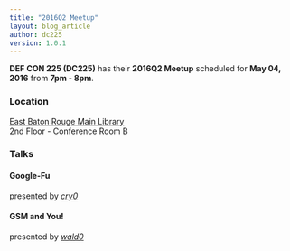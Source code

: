 ```yaml
---
title: "2016Q2 Meetup"
layout: blog_article
author: dc225
version: 1.0.1
---
```


<script type="application/ld+json">
{
  "@context" : "http://schema.org",
  "@type" : "Event",
  "name" : "2016Q2 Meetup",
  "startDate" : "2016-05-04",
  "location" : {
    "@type" : "Place",
    "name" : "East Baton Rouge Main Library",
    "address" : {
      "@type" : "PostalAddress",
      "addressLocality" : "Baton Rouge",
      "addressRegion" : "Louisiana"
    }
  },
  "description" : "DC225 has their 2016Q2 Meetup coming up",
  "url" : "http://defcon225.org/blog/2016/q2-meetup.html"
}
</script>

**DEF CON 225 (DC225)** has their **2016Q2 Meetup** scheduled for **May 04, 2016** from **7pm - 8pm**.

### Location
[East Baton Rouge Main Library](http://www.ebrpl.com/LocationsandHours/ebr.html)  
2nd Floor - Conference Room B

### Talks

#### Google-Fu
presented by [*cry0*](https://nolacon.com/speaker/cry0/)

#### GSM and You!
presented by [*wald0*](https://twitter.com/HoltZilla)
